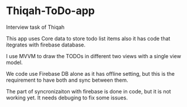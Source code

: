 # Thiqah-ToDo-app
Interview task of Thiqah

This app uses Core data to store todo list items also it has code that itegrates with firebase database.

I use MVVM to draw the TODOs in different two views with a single view model.

We code use Firebase DB alone as it has offline setting, but this is the requirement to have both and sync between them.


The part of syncronizaiton with firebase is done in code, but it is not working yet. It needs debuging to fix some issues.



